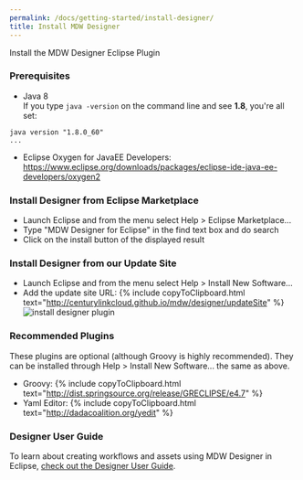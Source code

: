 ```yaml
---
permalink: /docs/getting-started/install-designer/
title: Install MDW Designer
---
```


<script>
function copyToClipboard() {
  console.log("COPY TO CLIPBOARD");
  // var element = document.getElementById('input');
  // element.select();
  // document.execCommand('copy');
  // element.blur();
}
</script>

Install the MDW Designer Eclipse Plugin

### Prerequisites
  - Java 8   
  If you type `java -version` on the command line and see **1.8**, you're all set:
  ```
  java version "1.8.0_60"
  ...
  ```
  - Eclipse Oxygen for JavaEE Developers:<br>
    <https://www.eclipse.org/downloads/packages/eclipse-ide-java-ee-developers/oxygen2>  
  
### Install Designer from Eclipse Marketplace
  - Launch Eclipse and from the menu select Help > Eclipse Marketplace...
  - Type "MDW Designer for Eclipse" in the find text box and do search
  - Click on the install button of the displayed result

### Install Designer from our Update Site
  - Launch Eclipse and from the menu select Help > Install New Software...
  - Add the update site URL: {% include copyToClipboard.html text="http://centurylinkcloud.github.io/mdw/designer/updateSite" %}
  ![install designer plugin](../images/designerPlugin.png "designerPlugin")

### Recommended Plugins
  These plugins are optional (although Groovy is highly recommended).
  They can be installed through Help > Install New Software... the same as above.
  - Groovy: {% include copyToClipboard.html text="http://dist.springsource.org/release/GRECLIPSE/e4.7" %}
  - Yaml Editor: {% include copyToClipboard.html text="http://dadacoalition.org/yedit" %}

### Designer User Guide
  To learn about creating workflows and assets using MDW Designer in Eclipse,
  [check out the Designer User Guide](../../designer/user-guide).

